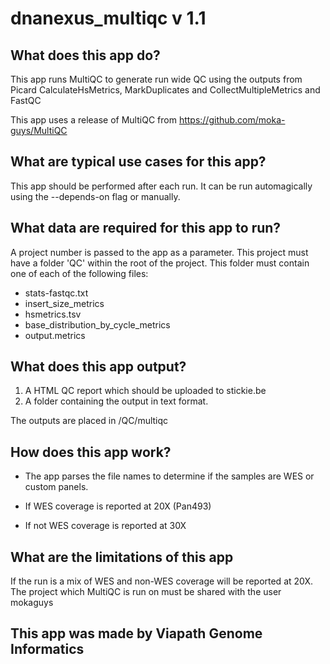 # dnanexus_multiqc v 1.1

## What does this app do?
This app runs MultiQC to generate run wide QC using the outputs from Picard CalculateHsMetrics, MarkDuplicates and CollectMultipleMetrics and FastQC

This app uses a release of MultiQC  from https://github.com/moka-guys/MultiQC

## What are typical use cases for this app?
This app should be performed after each run. It can be run automagically using the --depends-on flag or manually.

## What data are required for this app to run?
A project number is passed to the app as a parameter.
This project must have a folder 'QC' within the root of the project.
This folder must contain one of each of the following files:
* stats-fastqc.txt
* insert_size_metrics
* hsmetrics.tsv
* base_distribution_by_cycle_metrics
* output.metrics

## What does this app output?
1. A HTML QC report which should be uploaded to stickie.be
2. A folder containing the output in text format.

The outputs are placed in /QC/multiqc

## How does this app work?
* The app parses the file names to determine if the samples are WES or custom panels.

 * If WES coverage is reported at 20X (Pan493)
 * If not WES coverage is reported at 30X

## What are the limitations of this app
If the run is a mix of WES and non-WES coverage will be reported at 20X.
The project which MultiQC is run on must be shared with the user mokaguys

## This app was made by Viapath Genome Informatics 



